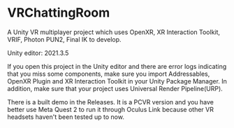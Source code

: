 # VRChattingRoom
A Unity VR multiplayer project which uses OpenXR, XR Interaction Toolkit, VRIF, Photon PUN2, Final IK to develop. 

Unity editor: 2021.3.5

If you open this project in the Unity editor and there are error logs indicating that you miss some components, make sure you import Addressables, OpenXR Plugin and XR Interaction Toolkit in your Unity Package Manager. In addition, make sure that your project uses Universal Render Pipeline(URP).

There is a built demo in  the Releases. It is a PCVR version and you have better use Meta Quest 2 to run it through Oculus Link because other VR headsets haven't been tested up to now.
